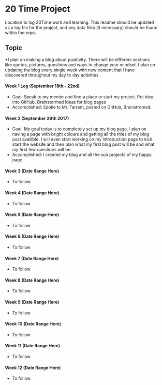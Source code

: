 # 20 Time Project
Location to log 20Time work and learning.  This readme should be updated as a log file for the project, and any data files (if necessary) should be found within the repo.  
  
## Topic
*I plan on making a blog about positivity. There will be different sections like quotes, pictures, questions and ways to change your mindset.
I plan on updating the blog every single week with new content that I have discovered throughout my day to day activities. 

#### Week 1 Log (September 18th - 22nd)
* Goal: Speak to my mentor and find a place to start my project. Put idea into GitHub. Brainstormed ideas for blog pages
* Accomplished: Spoke to Mr. Tarrant, posted on GitHub, Brainstromed.

#### Week 2 (September 29th 2017)
* Goal: My goal today is to completely set up my blog page. I plan on having a page with bright colours and getting all the titles of my blog post availible. I will even start working on my Introduction page to kick start the website and then plan what my first blog post will be and what my first few questions will be.
* Accomplished: I created my blog and all the sub projects of my happy page. 

#### Week 3 (Date Range Here)
* To follow

#### Week 4 (Date Range Here)
* To follow

#### Week 5 (Date Range Here)
* To follow

#### Week 6 (Date Range Here)
* To follow

#### Week 7 (Date Range Here)
* To follow

#### Week 8 (Date Range Here)
* To follow

#### Week 9 (Date Range Here)
* To follow

#### Week 10 (Date Range Here)
* To follow

#### Week 11 (Date Range Here)
* To follow

#### Week 12 (Date Range Here)
* To follow

